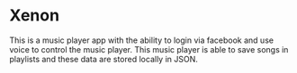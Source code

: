 # Xenon
This is a music player app with the ability to login via facebook and use voice to control the music player. This music player is able to save songs in playlists 
and these data are stored locally in JSON.
